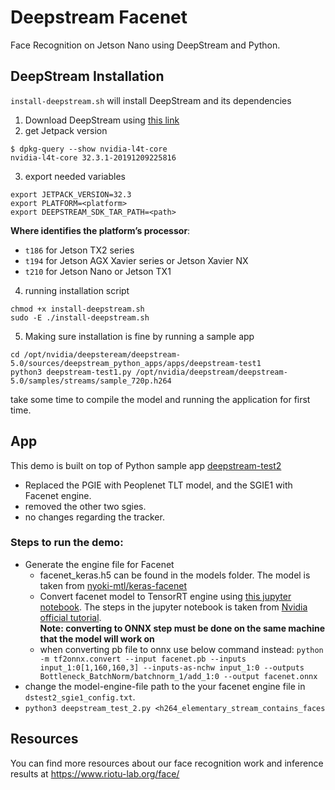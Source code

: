 # Deepstream Facenet

Face Recognition on Jetson Nano using DeepStream and Python.

## DeepStream Installation
`install-deepstream.sh` will install DeepStream and its dependencies
1. Download DeepStream using [this link](https://developer.nvidia.com/assets/Deepstream/5.0/ga/secure/deepstream_sdk_5.0.1_x86_64.tbz2)
2. get Jetpack version 
```
$ dpkg-query --show nvidia-l4t-core
nvidia-l4t-core 32.3.1-20191209225816
```
3. export needed variables
```
export JETPACK_VERSION=32.3
export PLATFORM=<platform>
export DEEPSTREAM_SDK_TAR_PATH=<path>
```
**Where <platform> identifies the platform’s processor**:
- `t186` for Jetson TX2 series
- `t194` for Jetson AGX Xavier series or Jetson Xavier NX
- `t210` for Jetson Nano or Jetson TX1
4. running installation script
```
chmod +x install-deepstream.sh
sudo -E ./install-deepstream.sh
```
5. Making sure installation is fine by running a sample app
```
cd /opt/nvidia/deepsteream/deepstream-5.0/sources/deepstream_python_apps/apps/deepstream-test1
python3 deepstream-test1.py /opt/nvidia/deepstream/deepstream-5.0/samples/streams/sample_720p.h264
```
take some time to compile the model and running the application for first time.

## App
This demo is built on top of Python sample app [deepstream-test2](https://github.com/NVIDIA-AI-IOT/deepstream_python_apps/tree/master/apps/deepstream-test2) 
 - Replaced the PGIE with Peoplenet TLT model, and the SGIE1 with Facenet engine. 
 - removed the other two sgies. 
 - no changes regarding the tracker.

### Steps to run the demo:

- Generate the engine file for Facenet 
  - facenet_keras.h5 can be found in the models folder. The model is taken from [nyoki-mtl/keras-facenet](https://github.com/nyoki-mtl/keras-facenet)
  - Convert facenet model to TensorRT engine using [this jupyter notebook](https://github.com/riotu-lab/tf2trt_with_onnx). The steps in the jupyter notebook is taken  from [Nvidia official tutorial](https://developer.nvidia.com/blog/speeding-up-deep-learning-inference-using-tensorflow-onnx-and-tensorrt/).  
  **Note: converting to ONNX step must be done on the same machine that the model will work on**
  - when converting pb file to onnx use below command instead:
  `python -m tf2onnx.convert --input facenet.pb --inputs input_1:0[1,160,160,3] --inputs-as-nchw input_1:0 --outputs Bottleneck_BatchNorm/batchnorm_1/add_1:0 --output facenet.onnx`
- change the model-engine-file path to the your facenet engine file in `dstest2_sgie1_config.txt`.
- `python3 deepstream_test_2.py <h264_elementary_stream_contains_faces`

## Resources

You can find more resources about our face recognition work and inference results at https://www.riotu-lab.org/face/
